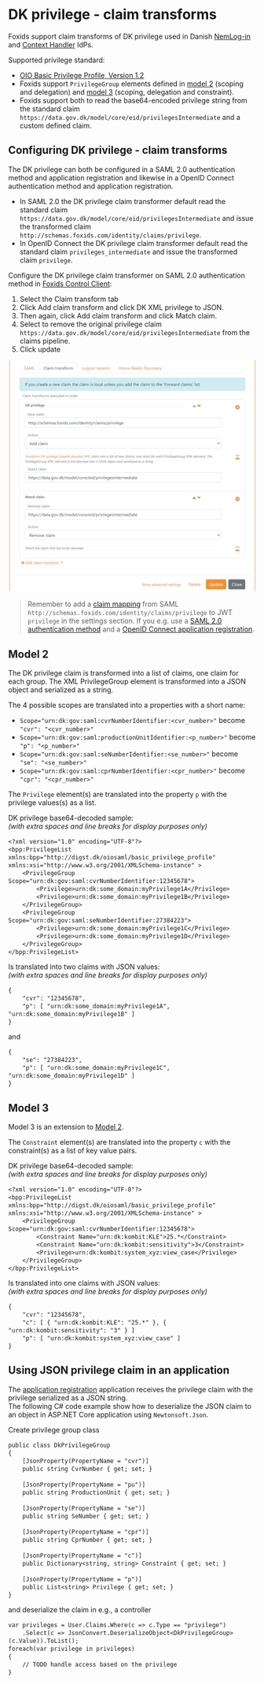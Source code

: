 # DK privilege - claim transforms

Foxids support claim transforms of DK privilege used in Danish [NemLog-in](up-party-howto-saml-2.0-nemlogin.md) and [Context Handler](howto-saml-2.0-context-Handler.md) IdPs.

Supported privilege standard: 

- [OIO Basic Privilege Profile, Version 1.2](https://digst.dk/media/20999/oiosaml-basic-privilege-profile-1_2.pdf)
- Foxids support `PrivilegeGroup` elements defined in [model 2](#model-2) (scoping and delegation) and [model 3](#model-3) (scoping, delegation and constraint).
- Foxids support both to read the base64-encoded privilege string from the standard claim `https://data.gov.dk/model/core/eid/privilegesIntermediate` and a custom defined claim.

## Configuring DK privilege - claim transforms
The DK privilege can both be configured in a SAML 2.0 authentication method and application registration and likewise in a OpenID Connect authentication method and application registration.

- In SAML 2.0 the DK privilege claim transformer default read the standard claim `https://data.gov.dk/model/core/eid/privilegesIntermediate` and issue the transformed claim `http://schemas.foxids.com/identity/claims/privilege`.
- In OpenID Connect the DK privilege claim transformer default read the standard claim `privileges_intermediate` and issue the transformed claim `privilege`.

Configure the DK privilege claim transformer on SAML 2.0 authentication method in [Foxids Control Client](control.md#foxids-control-client):

1. Select the Claim transform tab
1. Click Add claim transform and click DK XML privilege to JSON. 
1. Then again, click Add claim transform and click Match claim. 
2. Select to remove the original privilege claim `https://data.gov.dk/model/core/eid/privilegesIntermediate` from the claims pipeline.
3. Click update

![Context Handler SAML 2.0 authentication method privilege claim transformation](images/howto-saml-privilege-claim-tf.png)


> Remember to add a [claim mapping](saml-2.0.md#claim-mappings) from SAML `http://schemas.foxids.com/identity/claims/privilege` to JWT `privilege` in the settings section. If you e.g. use a [SAML 2.0 authentication method](up-party-saml-2.0.md) and a [OpenID Connect application registration](app-reg-oidc.md).

## Model 2
The DK privilege claim is transformed into a list of claims, one claim for each group. The XML PrivilegeGroup element is transformed into a JSON object and serialized as a string.

The 4 possible scopes are translated into a properties with a short name:
- `Scope="urn:dk:gov:saml:cvrNumberIdentifier:<cvr_number>"` become `"cvr": "<cvr_number>"`
- `Scope="urn:dk:gov:saml:productionUnitIdentifier:<p_number>"` become `"p": "<p_number>"`
- `Scope="urn:dk:gov:saml:seNumberIdentifier:<se_number>"` become `"se": "<se_number>"`
- `Scope="urn:dk:gov:saml:cprNumberIdentifier:<cpr_number>"` become `"cpr": "<cpr_number>"`

The `Privilege` element(s) are translated into the property `p` with the privilege values(s) as a list.

DK privilege base64-decoded sample:  
*(with extra spaces and line breaks for display purposes only)*

    <?xml version="1.0" encoding="UTF-8"?>
    <bpp:PrivilegeList xmlns:bpp="http://digst.dk/oiosaml/basic_privilege_profile" xmlns:xsi="http://www.w3.org/2001/XMLSchema-instance" >
        <PrivilegeGroup Scope="urn:dk:gov:saml:cvrNumberIdentifier:12345678">
            <Privilege>urn:dk:some_domain:myPrivilege1A</Privilege>
            <Privilege>urn:dk:some_domain:myPrivilege1B</Privilege>
        </PrivilegeGroup>
        <PrivilegeGroup Scope="urn:dk:gov:saml:seNumberIdentifier:27384223">
            <Privilege>urn:dk:some_domain:myPrivilege1C</Privilege>
            <Privilege>urn:dk:some_domain:myPrivilege1D</Privilege>
        </PrivilegeGroup>
    </bpp:PrivilegeList>

Is translated into two claims with JSON values:  
*(with extra spaces and line breaks for display purposes only)*

    {
        "cvr": "12345678",
        "p": [ "urn:dk:some_domain:myPrivilege1A", "urn:dk:some_domain:myPrivilege1B" ]
    }

and

    {
        "se": "27384223",
        "p": [ "urn:dk:some_domain:myPrivilege1C", "urn:dk:some_domain:myPrivilege1D" ]
    }


## Model 3
Model 3 is an extension to [Model 2](#model-2).

The `Constraint` element(s) are translated into the property `c` with the constraint(s) as a list of key value pairs.

DK privilege base64-decoded sample:  
*(with extra spaces and line breaks for display purposes only)*

    <?xml version="1.0" encoding="UTF-8"?>
    <bpp:PrivilegeList xmlns:bpp="http://digst.dk/oiosaml/basic_privilege_profile" xmlns:xsi="http://www.w3.org/2001/XMLSchema-instance" >
        <PrivilegeGroup Scope="urn:dk:gov:saml:cvrNumberIdentifier:12345678">
            <Constraint Name="urn:dk:kombit:KLE">25.*</Constraint>
            <Constraint Name="urn:dk:kombit:sensitivity">3</Constraint>
            <Privilege>urn:dk:kombit:system_xyz:view_case</Privilege>
        </PrivilegeGroup>
    </bpp:PrivilegeList>

Is translated into one claims with JSON values:  
*(with extra spaces and line breaks for display purposes only)*

    {
        "cvr": "12345678",
        "c": [ { "urn:dk:kombit:KLE": "25.*" }, { "urn:dk:kombit:sensitivity": "3" } ]
        "p": [ "urn:dk:kombit:system_xyz:view_case" ]
    }

## Using JSON privilege claim in an application
The [application registration](parties.md#application-registration) application receives the privilege claim with the privilege serialized as a JSON string.  
The following C# code example show how to deserialize the JSON claim to an object in ASP.NET Core application using `Newtonsoft.Json`.

Create privilege group class

    public class DkPrivilegeGroup
    {
        [JsonProperty(PropertyName = "cvr")]
        public string CvrNumber { get; set; }

        [JsonProperty(PropertyName = "pu")]
        public string ProductionUnit { get; set; }

        [JsonProperty(PropertyName = "se")]
        public string SeNumber { get; set; }

        [JsonProperty(PropertyName = "cpr")]
        public string CprNumber { get; set; }

        [JsonProperty(PropertyName = "c")]
        public Dictionary<string, string> Constraint { get; set; }

        [JsonProperty(PropertyName = "p")]
        public List<string> Privilege { get; set; }
    }

and deserialize the claim in e.g., a controller

    var privileges = User.Claims.Where(c => c.Type == "privilege")
        .Select(c => JsonConvert.DeserializeObject<DkPrivilegeGroup>(c.Value)).ToList();
    foreach(var privilege in privileges)
    {
        // TODO handle access based on the privilege
    }
